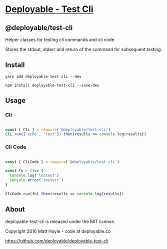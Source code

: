 # [Deployable - Test Cli](https://github.com/deployable/deployable-test-cli)

## @deployable/test-cli

Helper classes for testing cli commands and cli code.

Stores the stdout, stderr and return of the command for subsequent testing.

## Install
 
    yarn add deployable-test-cli --dev

    npm install deployable-test-cli --save-dev

## Usage

### Cli

```javascript

const { Cli } = require('@deployable/test-cli') 
Cli.run(['echo', 'test']).then(results => console.log(results})

```

### Cli Code

```javascript

const { CliCode } = require('@deployable/test-cli') 

const fn = ()=> { 
  console.log('testout')
  console.error('testerr')
}

CliCode.run(fn).then(results => console.log(results})

```

## About

deployable-test-cli is released under the MIT license.

Copyright 2016 Matt Hoyle - code at deployable.co

https://github.com/deployable/deployable-test-cli


